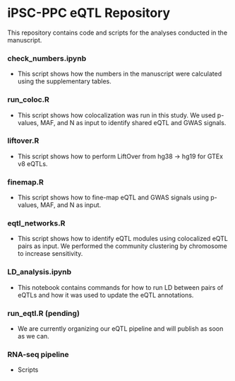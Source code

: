 # iPSC-PPC eQTL Repository

This repository contains code and scripts for the analyses conducted in the manuscript. 

### check_numbers.ipynb
- This script shows how the numbers in the manuscript were calculated using the supplementary tables.

### run_coloc.R 
- This script shows how colocalization was run in this study. We used p-values, MAF, and N as input to identify shared eQTL and GWAS signals.

### liftover.R
- This script shows how to perform LiftOver from hg38 -> hg19 for GTEx v8 eQTLs.

### finemap.R 
- This script shows how to fine-map eQTL and GWAS signals using p-values, MAF, and N as input.

### eqtl_networks.R 
- This script shows how to identify eQTL modules using colocalized eQTL pairs as input. We performed the community clustering by chromosome to increase sensitivity.

### LD_analysis.ipynb 
- This notebook contains commands for how to run LD between pairs of eQTLs and how it was used to update the eQTL annotations.

### run_eqtl.R (pending)
- We are currently organizing our eQTL pipeline and will publish as soon as we can. 

### RNA-seq pipeline
- Scripts 
